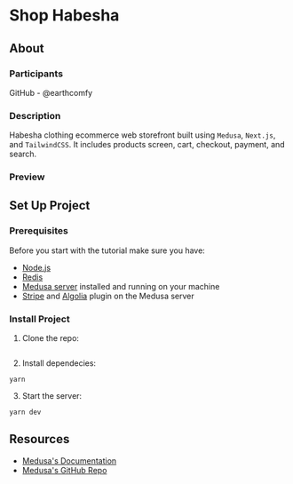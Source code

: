 <h1>Shop Habesha</h1>

<h2>About</h2>

### Participants

GitHub - @earthcomfy

### Description

Habesha clothing ecommerce web storefront built using `Medusa`, `Next.js`, and `TailwindCSS`. It includes products screen, cart, checkout, payment, and search.

### Preview

<h2>Set Up Project</h2>

### Prerequisites

Before you start with the tutorial make sure you have:

- [Node.js](https://nodejs.org/en/)
- [Redis](https://redis.io/)
- [Medusa server](https://docs.medusajs.com/quickstart/quick-start/) installed and running on your machine
- [Stripe](https://docs.medusajs.com/add-plugins/stripe/) and [Algolia](https://docs.medusajs.com/add-plugins/algolia) plugin on the Medusa server

### Install Project

1. Clone the repo:

```

```

2. Install dependecies:

```
yarn
```

3. Start the server:

```
yarn dev
```

<h2>Resources</h2>

- [Medusa's Documentation](https://docs.medusajs.com/)
- [Medusa's GitHub Repo](https://github.com/medusajs/medusa)
